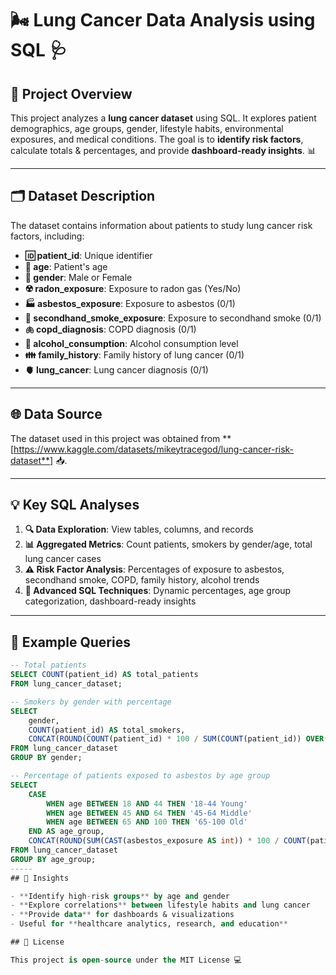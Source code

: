 # 🌬️ **Lung Cancer Data Analysis using SQL** 🩺

## 📖 **Project Overview**
This project analyzes a **lung cancer dataset** using SQL. It explores patient demographics, age groups, gender, lifestyle habits, environmental exposures, and medical conditions. The goal is to **identify risk factors**, calculate totals & percentages, and provide **dashboard-ready insights**. 📊

---

## 🗂️ **Dataset Description**
The dataset contains information about patients to study lung cancer risk factors, including:

- **🆔 patient_id**: Unique identifier  
- **🎂 age**: Patient's age  
- **🚻 gender**: Male or Female  
- **☢️ radon_exposure**: Exposure to radon gas (Yes/No)  
- **🏭 asbestos_exposure**: Exposure to asbestos (0/1)  
- **🚬 secondhand_smoke_exposure**: Exposure to secondhand smoke (0/1)  
- **🫁 copd_diagnosis**: COPD diagnosis (0/1)  
- **🍷 alcohol_consumption**: Alcohol consumption level  
- **👪 family_history**: Family history of lung cancer (0/1)  
- **🫀 lung_cancer**: Lung cancer diagnosis (0/1)

---

## 🌐 **Data Source**
The dataset used in this project was obtained from **[https://www.kaggle.com/datasets/mikeytracegod/lung-cancer-risk-dataset**] 📥.

---

## 💡 **Key SQL Analyses**

1. **🔍 Data Exploration**: View tables, columns, and records  
2. **📊 Aggregated Metrics**: Count patients, smokers by gender/age, total lung cancer cases  
3. **⚠️ Risk Factor Analysis**: Percentages of exposure to asbestos, secondhand smoke, COPD, family history, alcohol trends  
4. **🚀 Advanced SQL Techniques**: Dynamic percentages, age group categorization, dashboard-ready insights  

---
## 📝 **Example Queries**

```sql
-- Total patients
SELECT COUNT(patient_id) AS total_patients
FROM lung_cancer_dataset;

-- Smokers by gender with percentage
SELECT 
    gender,
    COUNT(patient_id) AS total_smokers,
    CONCAT(ROUND(COUNT(patient_id) * 100 / SUM(COUNT(patient_id)) OVER(), 2), '%') AS percentage_of_total
FROM lung_cancer_dataset
GROUP BY gender;

-- Percentage of patients exposed to asbestos by age group
SELECT
    CASE 
        WHEN age BETWEEN 18 AND 44 THEN '18-44 Young'
        WHEN age BETWEEN 45 AND 64 THEN '45-64 Middle'
        WHEN age BETWEEN 65 AND 100 THEN '65-100 Old'
    END AS age_group,
    CONCAT(ROUND(SUM(CAST(asbestos_exposure AS int)) * 100 / COUNT(patient_id), 2), '%') AS asbestos_percentage
FROM lung_cancer_dataset
GROUP BY age_group;
-----
## 🌟 Insights

- **Identify high-risk groups** by age and gender
- **Explore correlations** between lifestyle habits and lung cancer
- **Provide data** for dashboards & visualizations
- Useful for **healthcare analytics, research, and education**

## 📝 License

This project is open-source under the MIT License 💻


